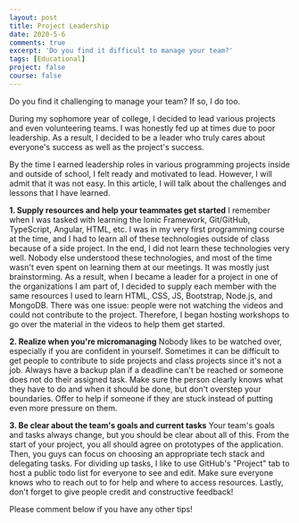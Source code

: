 ```yaml
---
layout: post
title: Project Leadership
date: 2020-5-6
comments: true
excerpt: 'Do you find it difficult to manage your team?'
tags: [Educational]
project: false
course: false
---
```


Do you find it challenging to manage your team? If so, I do too. 

During my sophomore year of college, I decided to lead various projects and even volunteering teams. I was honestly fed up at times due to poor leadership. As a result, I decided to be a leader who truly cares about everyone's success as well as the project's success. 

By the time I earned leadership roles in various programming projects inside and outside of school, I felt ready and motivated to lead. However, I will admit that it was not easy. In this article, I will talk about the challenges and lessons that I have learned.

 **1. Supply resources and help your teammates get started**
 I remember when I was tasked with learning the Ionic Framework, Git/GitHub, TypeScript, Angular, HTML, etc. I was in my very first programming course at the time, and I had to learn all of these technologies outside of class because of a side project. In the end, I did not learn these technologies very well. Nobody else understood these technologies, and most of the time wasn't even spent on learning them at our meetings. It was mostly just brainstorming. As a result, when I became a leader for a project in one of the organizations I am part of, I decided to supply each member with the same resources I used to learn HTML, CSS, JS, Bootstrap, Node.js, and MongoDB. There was one issue: people were not watching the videos and could not contribute to the project. Therefore, I began hosting workshops to go over the material in the videos to help them get started. 
 
 **2. Realize when you're micromanaging**
Nobody likes to be watched over, especially if you are confident in yourself. Sometimes it can be difficult to get people to contribute to side projects and class projects since it's not a job. Always have a backup plan if a deadline can't be reached or someone does not do their assigned task. Make sure the person clearly knows what they have to do and when it should be done, but don't overstep your boundaries. Offer to help if someone if they are stuck instead of putting even more pressure on them.

 **3. Be clear about the team's goals and current tasks**
Your team's goals and tasks always change, but you should be clear about all of this. From the start of your project, you all should agree on prototypes of the application. Then, you guys can focus on choosing an appropriate tech stack and delegating tasks. For dividing up tasks, I like to use GitHub's "Project" tab to host a public todo list for everyone to see and edit. Make sure everyone knows who to reach out to for help and where to access resources. Lastly, don't forget to give people credit and constructive feedback!

Please comment below if you have any other tips!
